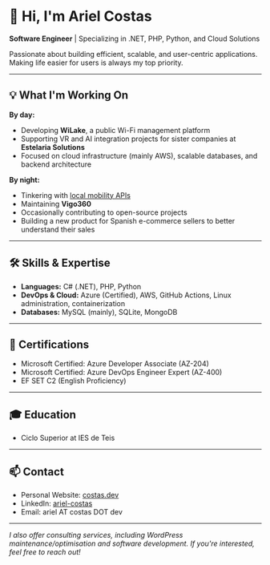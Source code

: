 # 👋 Hi, I'm Ariel Costas

**Software Engineer** | Specializing in .NET, PHP, Python, and Cloud Solutions

Passionate about building efficient, scalable, and user-centric applications. Making life easier for users is always my top priority.

---

## 💡 What I'm Working On

**By day:**  
- Developing **WiLake**, a public Wi-Fi management platform  
- Supporting VR and AI integration projects for sister companies at **Estelaria Solutions**  
- Focused on cloud infrastructure (mainly AWS), scalable databases, and backend architecture

**By night:**  
- Tinkering with [local mobility APIs](https://github.com/arielcostas/urbanovigo-web)  
- Maintaining **Vigo360**  
- Occasionally contributing to open-source projects  
- Building a new product for Spanish e-commerce sellers to better understand their sales

---

## 🛠 Skills & Expertise

- **Languages:** C# (.NET), PHP, Python
- **DevOps & Cloud:** Azure (Certified), AWS, GitHub Actions, Linux administration, containerization
- **Databases:** MySQL (mainly), SQLite, MongoDB

---

## 📜 Certifications

- Microsoft Certified: Azure Developer Associate (AZ-204)
- Microsoft Certified: Azure DevOps Engineer Expert (AZ-400)
- EF SET C2 (English Proficiency)

---

## 🎓 Education

- Ciclo Superior at IES de Teis

---

## 📫 Contact

- Personal Website: [costas.dev](https://www.costas.dev)
- LinkedIn: [ariel-costas](https://www.linkedin.com/in/ariel-costas/)
- Email: ariel AT costas DOT dev

---

*I also offer consulting services, including WordPress maintenance/optimisation and software development. If you're interested, feel free to reach out!*

